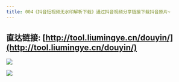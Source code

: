 ```yaml
---
title: 004《抖音短视频无水印解析下载》通过抖音视频分享链接下载抖音原片~
---
```



## 直达链接: [http://tool.liumingye.cn/douyin/](http://tool.liumingye.cn/douyin/)



![](https://www.v2fy.com/asset/superweb-003-douyin/005.png)

![](https://www.v2fy.com/asset/super-web/001.gif)
